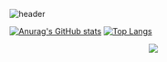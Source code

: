 ![header](https://capsule-render.vercel.app/api?type=waving&color=gradient&height=240&section=header&text=Hi!%20I'm%20Hyein!&fontAlign=34&fontAlignY=45&fontSize=80&fontColor=ffffff)

[![Anurag's GitHub stats](https://github-readme-stats.vercel.app/api?username=hyeinisfree&hide_title=true&show_icons=true&include_all_commits=true&disable_animations=true&theme=vue)](https://github.com/anuraghazra/github-readme-stats)
[![Top Langs](https://github-readme-stats.vercel.app/api/top-langs/?username=hyeinisfree&hide_title=true&layout=compact)](https://github.com/anuraghazra/github-readme-stats)

<p align="center">
  <a href="https://hits.seeyoufarm.com"><img src="https://hits.seeyoufarm.com/api/count/incr/badge.svg?url=https%3A%2F%2Fgithub.com%2Fgjbae1212%2Fhit-counter&count_bg=%23DB8D79&title_bg=%23807171&icon=github.svg&icon_color=%23E7E7E7&title=hits&edge_flat=false"/></a>
</p>

<!--
**hyeinisfree/hyeinisfree** is a ✨ _special_ ✨ repository because its `README.md` (this file) appears on your GitHub profile.

Here are some ideas to get you started:

- 🔭 I’m currently working on ...
- 🌱 I’m currently learning ...
- 👯 I’m looking to collaborate on ...
- 🤔 I’m looking for help with ...
- 💬 Ask me about ...
- 📫 How to reach me: ...
- 😄 Pronouns: ...
- ⚡ Fun fact: ...
-->
